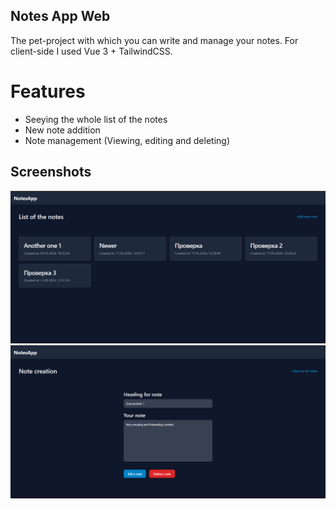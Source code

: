 ## Notes App Web
The pet-project with which you can write and manage your notes. For client-side I used Vue 3 + TailwindCSS.
# Features
* Seeying the whole list of the notes
* New note addition
* Note management (Viewing, editing and deleting)
## Screenshots
<img src="https://raw.githubusercontent.com/jezmunh/NotesApp-Web/main/screenshots/screenshot2.png" alt="screenshot" /> </br>
<img src="https://raw.githubusercontent.com/jezmunh/NotesApp-Web/main/screenshots/screenshot3.png" alt="screenshot" />
